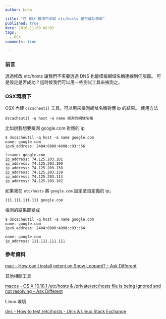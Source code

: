 ```yaml
---
author: Luka

title: "在 OSX 環境中測試 etc/hosts 是否成功修改"
published: true
date: 2016-11-09 08:02
tags:
  - OSX
comments: true

---
```

### 前言

透過修改 etc/hosts 讓我們不需要透過 DNS 也能模擬網域名稱連線到伺服器。
可是設定是否成功？這時候我們可以用一些測試工具來檢測之。

### OSX環境下

OSX 內建 `dscacheutil` 工具，可以用來檢測網址名稱對應 ip 的結果。
使用方法

```
dscacheutil -q host -a name 檢測的網域名稱
```

比如說我想要檢測 google.com 對應的 ip

```
$ dscacheutil -q host -a name google.com
name: google.com
ipv6_address: 2404:6800:4008:c03::66

lsname: google.com
ip_address: 74.125.203.101
ip_address: 74.125.203.100
ip_address: 74.125.203.138
ip_address: 74.125.203.139
ip_address: 74.125.203.113
ip_address: 74.125.203.102
```

如果我在 `etc/hosts` 將 `google.com` 設定至自定義的 ip。

```
111.111.111.111 google.com
```

檢測的結果即變成

```
$ dscacheutil -q host -a name google.com
name: google.com
ipv6_address: 2404:6800:4008:c03::64

name: google.com
ip_address: 111.111.111.111
```

### 參考資料

[mac - How can I install getent on Snow Leopard? - Ask Different](http://apple.stackexchange.com/questions/44567/how-can-i-install-getent-on-snow-leopard)

其他相關工具

[macos - OS X 10.10.1 /etc/hosts & /private/etc/hosts file is being ignored and not resolving - Ask Different](http://apple.stackexchange.com/questions/158117/os-x-10-10-1-etc-hosts-private-etc-hosts-file-is-being-ignored-and-not-resol)

Linux 環境

[dns - How to test /etc/hosts - Unix & Linux Stack Exchange](http://unix.stackexchange.com/questions/134143/how-to-test-etc-hosts)